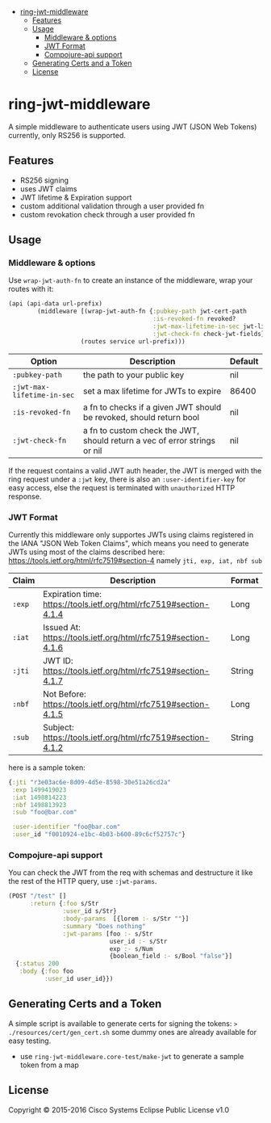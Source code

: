 - [ring-jwt-middleware](#sec-1)
  - [Features](#sec-1-1)
  - [Usage](#sec-1-2)
    - [Middleware & options](#sec-1-2-1)
    - [JWT Format](#sec-1-2-2)
    - [Compojure-api support](#sec-1-2-3)
  - [Generating Certs and a Token](#sec-1-3)
  - [License](#sec-1-4)

# ring-jwt-middleware<a id="sec-1"></a>

A simple middleware to authenticate users using JWT (JSON Web Tokens) currently, only RS256 is supported.

## Features<a id="sec-1-1"></a>

-   RS256 signing
-   uses JWT claims
-   JWT lifetime & Expiration support
-   custom additional validation through a user provided fn
-   custom revokation check through a user provided fn

## Usage<a id="sec-1-2"></a>

### Middleware & options<a id="sec-1-2-1"></a>

Use `wrap-jwt-auth-fn` to create an instance of the middleware, wrap your routes with it:

```clojure
(api (api-data url-prefix)
        (middleware [(wrap-jwt-auth-fn {:pubkey-path jwt-cert-path
                                        :is-revoked-fn revoked?
                                        :jwt-max-lifetime-in-sec jwt-lifetime
                                        :jwt-check-fn check-jwt-fields})]
                    (routes service url-prefix)))
```

| Option                     | Description                                                               | Default |
|-------------------------- |------------------------------------------------------------------------- |------- |
| `:pubkey-path`             | the path to your public key                                               | nil     |
| `:jwt-max-lifetime-in-sec` | set a max lifetime for JWTs to expire                                     | 86400   |
| `:is-revoked-fn`           | a fn to checks if a given JWT should be revoked, should return bool       | nil     |
| `:jwt-check-fn`            | a fn to custom check the JWT, should return a vec of error strings or nil | nil     |

If the request contains a valid JWT auth header, the JWT is merged with the ring request under a `:jwt` key, there is also an `:user-identifier-key` for easy access, else the request is terminated with `unauthorized` HTTP response.

### JWT Format<a id="sec-1-2-2"></a>

Currently this middleware only supportes JWTs using claims registered in the IANA "JSON Web Token Claims", which means you need to generate JWTs using most of the claims described here: <https://tools.ietf.org/html/rfc7519#section-4> namely `jti, exp, iat, nbf sub`

| Claim  | Description                                                          | Format |
|------ |-------------------------------------------------------------------- |------ |
| `:exp` | Expiration time: <https://tools.ietf.org/html/rfc7519#section-4.1.4> | Long   |
| `:iat` | Issued At: <https://tools.ietf.org/html/rfc7519#section-4.1.6>       | Long   |
| `:jti` | JWT ID: <https://tools.ietf.org/html/rfc7519#section-4.1.7>          | String |
| `:nbf` | Not Before: <https://tools.ietf.org/html/rfc7519#section-4.1.5>      | Long   |
| `:sub` | Subject: <https://tools.ietf.org/html/rfc7519#section-4.1.2>         | String |

here is a sample token:

```clojure
{:jti "r3e03ac6e-8d09-4d5e-8598-30e51a26cd2a"
 :exp 1499419023
 :iat 1498814223
 :nbf 1498813923
 :sub "foo@bar.com"

 :user-identifier "foo@bar.com"
 :user_id "f0010924-e1bc-4b03-b600-89c6cf52757c"}
```

### Compojure-api support<a id="sec-1-2-3"></a>

You can check the JWT from the req with schemas and destructure it like the rest of the HTTP query, use `:jwt-params`.

```clojure
(POST "/test" []
      :return {:foo s/Str
               :user_id s/Str}
               :body-params  [{lorem :- s/Str ""}]
               :summary "Does nothing"
               :jwt-params [foo :- s/Str
                            user_id :- s/Str
                            exp :- s/Num
                            {boolean_field :- s/Bool "false"}]                            
  {:status 200
   :body {:foo foo
          :user_id user_id}})
```

## Generating Certs and a Token<a id="sec-1-3"></a>

A simple script is available to generate certs for signing the tokens: `> ./resources/cert/gen_cert.sh` some dummy ones are already available for easy testing.

-   use `ring-jwt-middleware.core-test/make-jwt` to generate a sample token from a map

## License<a id="sec-1-4"></a>

Copyright © 2015-2016 Cisco Systems Eclipse Public License v1.0
